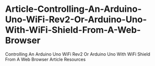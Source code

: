 # Article-Controlling-An-Arduino-Uno-WiFi-Rev2-Or-Arduino-Uno-With-WiFi-Shield-From-A-Web-Browser
Controlling An Arduino Uno WiFi Rev2 Or Arduino Uno With WiFi Shield From A Web Browser Article Resources
